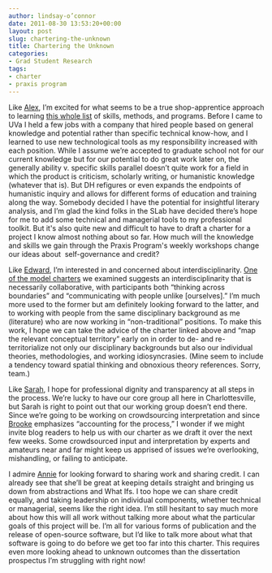 ```yaml
---
author: lindsay-o’connor
date: 2011-08-30 13:53:20+00:00
layout: post
slug: chartering-the-unknown
title: Chartering the Unknown
categories:
- Grad Student Research
tags:
- charter
- praxis program
---
```


Like [Alex](http://www.scholarslab.org/praxis-program/owning-up-the-praxis-program/), I’m excited for what seems to be a true shop-apprentice approach to learning [this whole list](http://praxis.scholarslab.org/) of skills, methods, and programs. Before I came to UVa I held a few jobs with a company that hired people based on general knowledge and potential rather than specific technical know-how, and I learned to use new technological tools as my responsibility increased with each position. While I assume we’re accepted to graduate school not for our current knowledge but for our potential to do great work later on, the generally ability v. specific skills parallel doesn’t quite work for a field in which the product is criticism, scholarly writing, or humanistic knowledge (whatever that is). But DH refigures or even expands the endpoints of humanistic inquiry and allows for different forms of education and training along the way. Somebody decided I have the potential for insightful literary analysis, and I’m glad the kind folks in the SLab have decided there’s hope for me to add some technical and managerial tools to my professional toolkit. But it's also quite new and difficult to have to draft a charter for a project I know almost nothing about so far. How much will the knowledge and skills we gain through the Praxis Program's weekly workshops change our ideas about  self-governance and credit?

Like [Edward](http://www.scholarslab.org/praxis-program/preliminary-praxis-charter-ideas/), I’m interested in and concerned about interdisciplinarity. [One of the model charters](http://mtroyal.academia.edu/MilenaRadzikowska/Papers/326958/The_Iterative_Design_of_a_Project_Charter_for_Interdisciplinary_Research) we examined suggests an interdisciplinarity that is necessarily collaborative, with participants both “thinking across boundaries” and “communicating with people unlike [ourselves].” I’m much more used to the former but am definitely looking forward to the latter, and to working with people from the same disciplinary background as me (literature) who are now working in “non-traditional” positions. To make this work, I hope we can take the advice of the charter linked above and “map the relevant conceptual territory” early on in order to de- and re-territorialize not only our disciplinary backgrounds but also our individual theories, methodologies, and working idiosyncrasies. (Mine seem to include a tendency toward spatial thinking and obnoxious theory references. Sorry, team.)

Like [Sarah](http://www.scholarslab.org/digital-humanities/live-and-in-public/), I hope for professional dignity and transparency at all steps in the process. We’re lucky to have our core group all here in Charlottesville, but Sarah is right to point out that our working group doesn’t end there. Since we’re going to be working on crowdsourcing interpretation and since [Brooke](http://www.scholarslab.org/praxis-program/let-the-process-begin/) emphasizes “accounting for the process,” I wonder if we might invite blog readers to help us with our charter as we draft it over the next few weeks. Some crowdsourced input and interpretation by experts and amateurs near and far might keep us apprised of issues we’re overlooking, mishandling, or failing to anticipate.

I admire [Annie](http://www.scholarslab.org/praxis-program/thoughts-on-our-charter/) for looking forward to sharing work and sharing credit. I can already see that she’ll be great at keeping details straight and bringing us down from abstractions and What Ifs. I too hope we can share credit equally, and taking leadership on individual components, whether technical or managerial, seems like the right idea. I’m still hesitant to say much more about how this will all work without talking more about what the particular goals of this project will be. I’m all for various forms of publication and the release of open-source software, but I’d like to talk more about what that software is going to do before we get too far into this charter. This requires even more looking ahead to unknown outcomes than the dissertation prospectus I’m struggling with right now!
